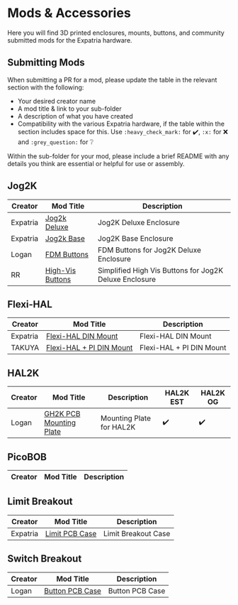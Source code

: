 # Mods & Accessories
Here you will find 3D printed enclosures, mounts, buttons, and community submitted mods for the Expatria hardware.

## Submitting Mods
When submitting a PR for a mod, please update the table in the relevant section with the following:
- Your desired creator name
- A mod title & link to your sub-folder
- A description of what you have created
- Compatibility with the various Expatria hardware, if the table within the section includes space for this. Use `:heavy_check_mark:` for :heavy_check_mark:, `:x:` for :x: and `:grey_question:` for :grey_question:

Within the sub-folder for your mod, please include a brief README with any details you think are essential or helpful for use or assembly. 



## Jog2K

| Creator | Mod Title | Description | 
| --- | --- | --- |
| Expatria | [Jog2k Deluxe](./Expatria/Jog2K_Deluxe) | Jog2K Deluxe Enclosure |
| Expatria | [Jog2k Base](./Expatria/Jog2K_Base) | Jog2K Base Enclosure |
| Logan | [FDM Buttons](./Community_Submissions/FDM_Buttons) | FDM Buttons for Jog2K Deluxe Enclosure |
| RR |  [High-Vis Buttons](./Community_Submissions/Simplified_High_Vis_Buttons) | Simplified High Vis Buttons for Jog2K Deluxe Enclosure |


## Flexi-HAL

| Creator | Mod Title | Description | 
| --- | --- | --- |
| Expatria | [Flexi-HAL DIN Mount](./Expatria/Flexi-HAL_DIN_Mount) | Flexi-HAL DIN Mount |
| TAKUYA | [Flexi-HAL + PI DIN Mount](./Community_Submissions/FLEXI_HAL_PI_DIN_RAIL_MOUNT) | Flexi-HAL + PI DIN Mount |


## HAL2K

| Creator | Mod Title | Description |  HAL2K EST | HAL2K OG|
| --- | --- | --- | --- | --- |
| Logan | [GH2K PCB Mounting Plate](./Community_Submissions/GH2K_PCB_Mounting_Plate) | Mounting Plate for HAL2K | :heavy_check_mark: | :heavy_check_mark: |


## PicoBOB

| Creator | Mod Title | Description | 
| --- | --- | --- |


## Limit Breakout

| Creator | Mod Title | Description | 
| --- | --- | --- |
| Expatria | [Limit PCB Case](./Expatria/Limit_PCB_Case) | Limit Breakout Case |


## Switch Breakout

| Creator | Mod Title | Description | 
| --- | --- | --- |
| Logan | [Button PCB Case](./Community_Submissions/Button_PCB_Case) | Button PCB Case |
